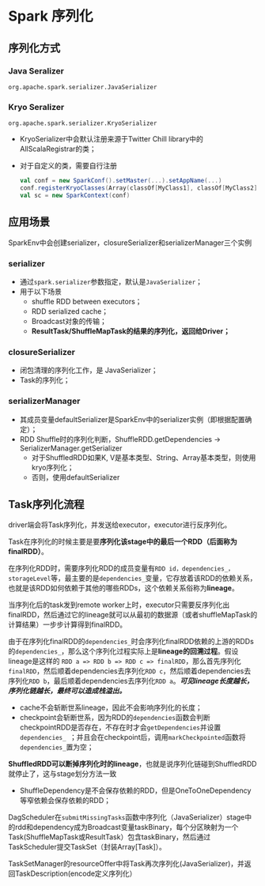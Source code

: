 # Spark 序列化

## 序列化方式

### Java Seralizer

`org.apache.spark.serializer.JavaSerializer`

### Kryo Seralizer

`org.apache.spark.serializer.KryoSerializer`

- KryoSerializer中会默认注册来源于Twitter Chill library中的AllScalaRegistrar的类；

- 对于自定义的类，需要自行注册

  ```scala
  val conf = new SparkConf().setMaster(...).setAppName(...)
  conf.registerKryoClasses(Array(classOf[MyClass1], classOf[MyClass2]))
  val sc = new SparkContext(conf)
  ```

## 应用场景

SparkEnv中会创建serializer，closureSerializer和serializerManager三个实例

### serializer

- 通过`spark.serializer`参数指定，默认是`JavaSerializer`；
- 用于以下场景
  - shuffle RDD between executors；
  - RDD serialized cache；
  - Broadcast对象的传输；
  - **ResultTask/ShuffleMapTask的结果的序列化，返回给Driver；**
### closureSerializer
- 闭包清理的序列化工作，是 JavaSerializer；
- Task的序列化；

### serializerManager

- 其成员变量defaultSerializer是SparkEnv中的serializer实例（即根据配置确定）；
- RDD Shuffle时的序列化判断，ShuffleRDD.getDependencies -> SerializerManager.getSerializer
  - 对于ShuffledRDD如果K, V是基本类型、String、Array基本类型，则使用kryo序列化；
  - 否则，使用defaultSerializer

## Task序列化流程

driver端会将Task序列化，并发送给executor，executor进行反序列化。

Task在序列化的时候主要是要**序列化该stage中的最后一个RDD（后面称为finalRDD）**。

在序列化RDD时，需要序列化RDD的成员变量有`RDD id，dependencies_，storageLevel`等，最主要的是`dependencies_`变量，它存放着该RDD的依赖关系，也就是该RDD如何依赖于其他的哪些RDDs，这个依赖关系俗称为**lineage**。

当序列化后的task发到remote worker上时，executor只需要反序列化出finalRDD，然后通过它的lineage就可以从最初的数据源（或者shuffleMapTask的计算结果）一步步计算得到finalRDD。

由于在序列化finalRDD的`dependencies_`时会序列化finalRDD依赖的上游的RDDs的`dependencies_`，那么这个序列化过程实际上是**lineage的回溯过程**。假设lineage是这样的 `RDD a => RDD b => RDD c => finalRDD`，那么首先序列化`finalRDD`，然后顺着dependencies去序列化`RDD c`，然后顺着dependencies去序列化`RDD b`，最后顺着dependencies去序列化`RDD a`。***可见lineage长度越长，序列化链越长，最终可以造成栈溢出。***

- cache不会斩断世系lineage，因此不会影响序列化的长度；
- checkpoint会斩断世系，因为RDD的`dependencies`函数会判断checkpointRDD是否存在，不存在时才会`getDependencies`并设置`dependencies_ `；并且会在checkpoint后，调用`markCheckpointed`函数将`dependencies_`置为空；

**ShuffledRDD可以断掉序列化时的lineage**，也就是说序列化链碰到ShuffledRDD就停止了，这与stage划分方法一致

- ShuffleDependency是不会保存依赖的RDD，但是OneToOneDependency等窄依赖会保存依赖的RDD；

DagScheduler在`submitMissingTasks`函数中序列化（JavaSerializer）stage中的rdd和dependency成为Broadcast变量taskBinary，每个分区映射为一个Task(ShuffleMapTask或ResultTask）包含taskBinary，然后通过TaskScheduler提交TaskSet（封装Array[Task]）。

TaskSetManager的resourceOffer中将Task再次序列化(JavaSerializer)，并返回TaskDescription(encode定义序列化）